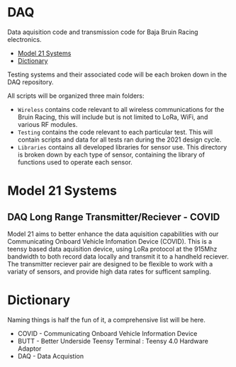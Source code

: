 # DAQ
Data aquisition code and transmission code for Baja Bruin Racing electronics. 

- [Model 21 Systems](#model-21-systems)
- [Dictionary](#dictionary)

Testing systems and their associated code will be each broken down in the DAQ repository.

All scripts will be organized three main folders:
- `Wireless` contains code relevant to all wireless communications for the Bruin Racing, this will include but is not limited to LoRa, WiFi, and various RF modules.
- `Testing` contains the code relevant to each particular test. This will contain scripts and data for all tests ran during the 2021 design cycle.
- `Libraries` contains all developed libraries for sensor use. This directory is broken down by each type of sensor, containing the library of functions used to operate each sensor.


# Model 21 Systems

## DAQ Long Range Transmitter/Reciever - COVID

Model 21 aims to better enhance the data aquisition capabilities with our Communicating Onboard Vehicle Infomation Device (COVID). This is a teensy based data aquisition device, using LoRa protocol at the 915Mhz bandwidth to both record data locally and transmit it to a handheld reciever. The transmitter reciever pair are designed to be flexible to work with a variaty of sensors, and provide high data rates for sufficent sampling. 

# Dictionary

Naming things is half the fun of it, a comprehensive list will be here.

- COVID - Communicating Onboard Vehicle Information Device
- BUTT - Better Underside Teensy Terminal : Teensy 4.0 Hardware Adaptor
- DAQ - Data Acquistion

